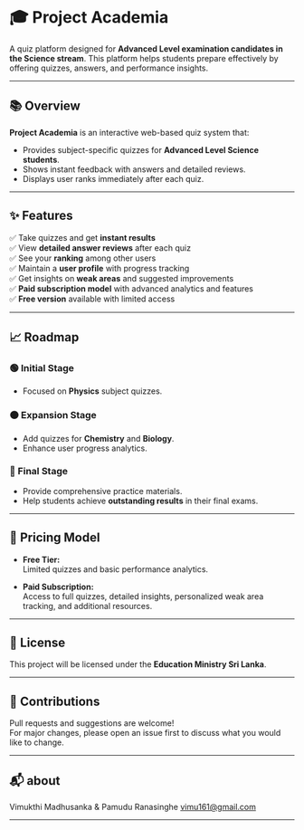 # 🎓 Project Academia

A quiz platform designed for **Advanced Level examination candidates in the Science stream**. This platform helps students prepare effectively by offering quizzes, answers, and performance insights.

---

## 📚 Overview

**Project Academia** is an interactive web-based quiz system that:

- Provides subject-specific quizzes for **Advanced Level Science students**.
- Shows instant feedback with answers and detailed reviews.
- Displays user ranks immediately after each quiz.

---

## ✨ Features

✅ Take quizzes and get **instant results**  
✅ View **detailed answer reviews** after each quiz  
✅ See your **ranking** among other users  
✅ Maintain a **user profile** with progress tracking  
✅ Get insights on **weak areas** and suggested improvements  
✅ **Paid subscription model** with advanced analytics and features  
✅ **Free version** available with limited access  

---

## 📈 Roadmap

### 🟢 Initial Stage
- Focused on **Physics** subject quizzes.

### 🟠 Expansion Stage
- Add quizzes for **Chemistry** and **Biology**.
- Enhance user progress analytics.

### 🔵 Final Stage
- Provide comprehensive practice materials.
- Help students achieve **outstanding results** in their final exams.

---

## 💸 Pricing Model

- **Free Tier:**  
  Limited quizzes and basic performance analytics.

- **Paid Subscription:**  
  Access to full quizzes, detailed insights, personalized weak area tracking, and additional resources.

---

## 📝 License

This project will be licensed under the **Education Ministry Sri Lanka**.

---

## 🙌 Contributions

Pull requests and suggestions are welcome!  
For major changes, please open an issue first to discuss what you would like to change.

---

## 📬 about

Vimukthi Madhusanka & 
Pamudu Ranasinghe
vimu161@gmail.com

---

